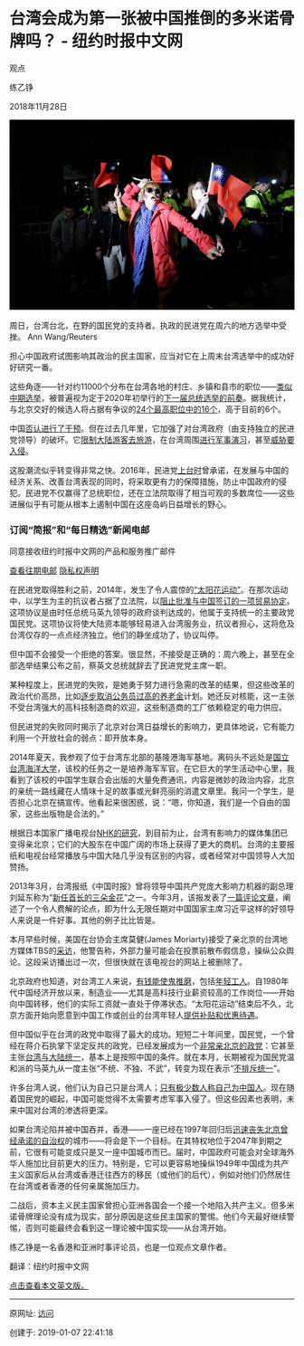 # 台湾会成为第一张被中国推倒的多米诺骨牌吗？ - 纽约时报中文网

观点

练乙铮

2018年11月28日

![图20190107-9台湾](图20190107-9台湾.png)

周日，台湾台北，在野的国民党的支持者。执政的民进党在周六的地方选举中受挫。 Ann Wang/Reuters

担心中国政府试图影响其政治的民主国家，应当对它在上周末台湾选举中的成功好好研究一番。

这些角逐——针对约11000个分布在台湾各地的村庄、乡镇和县市的职位——[类似中期选举](https://cn.nytimes.com/asia-pacific/20181126/taiwan-election-results/)，被普遍视为定于2020年初举行的[下一届总统选举的前奏](https://asia.nikkei.com/Politics/Local-elections-in-Taiwan-set-stage-for-2020-presidential-race)。据我统计，与北京交好的候选人将占据有争议的[24个最高职位中的16个](http://focustaiwan.tw/news/aipl/201811250006.aspx)，高于目前的6个。

中国[否认进行了干预](https://www.voacantonese.com/a/reactions-on-china-and-taiwan-election-20181101/4638293.html)。但在过去几年里，它加强了对台湾政府（由支持独立的民进党领导）的破坏。它[限制大陆游客去旅游](https://jingtravel.com/china-expands-tourism-ban-to-taiwan/)，在台湾周围[进行](https://www.reuters.com/article/us-china-defence-taiwan/china-again-flies-bombers-around-taiwan-idUSKBN1IC0O6)[军事演习](https://www.reuters.com/article/us-china-defence-taiwan/china-again-flies-bombers-around-taiwan-idUSKBN1IC0O6)，甚至[威胁要入侵](https://www.reuters.com/article/us-china-parliament-taiwan/china-warns-taiwan-it-wont-tolerate-separatist-activities-idUSKBN1GH00D)。

这股潮流似乎转变得非常之快。2016年，民进党[上台时](https://www.uscc.gov/sites/default/files/Research/Taiwan%27s%20Elections%20Issue%20Brief_0.pdf)曾承诺，在发展与中国的经济关系、改善台湾表现的同时，将采取更有力的保障措施，防止中国政府的侵犯。民进党不仅赢得了总统职位，还在立法院取得了相当可观的多数席位——这些进展似乎有可能从根本上遏制中国在这座岛屿日益增长的野心。

### 订阅“简报”和“每日精选”新闻电邮

同意接收纽约时报中文网的产品和服务推广邮件

[查看往期电邮](https://us12.campaign-archive.com/home/?u=4811ca8b8001c18674edf6fad&id=82942a3bd2) [隐私权声明](https://help.nytimes.com/hc/en-us/articles/115014892108-Privacy-policy)

在民进党取得胜利之前，2014年，发生了令人震惊的[“太阳花运动”](https://www.nytimes.com/2014/04/08/world/asia/concession-offered-taiwan-group-to-end-protest-of-china-trade-pact.html)。在那次运动中，以学生为主的抗议者占据了立法院，以[阻止批准与中国签订的一项贸易协定](http://focustaiwan.tw/news/aipl/201404070039.aspx)。这项协议是由时任总统马英九领导的政府谈判达成的，他属于支持统一的主要政党国民党。这项协议将使大陆资本能够轻易进入台湾服务业，抗议者担心，这将危及台湾仅存的一点点经济独立。他们的静坐成功了，协议叫停。

但中国不会接受一个拒绝的答案。很显然，不接受是正确的：周六晚上，甚至在全部选举结果公布之前，蔡英文总统就辞去了民进党党主席一职。

某种程度上，民进党的失败，是她勇于努力进行急需的改革的结果，但这些改革的政治代价高昂，比如[逐步取消公务员过高的养老金](https://taiwaninsight.org/2017/07/19/pension-reform-made-in-taiwan/)计划。她还反对核能，这一主张不受台湾强大的高科技制造商的欢迎，这些制造商的工厂依赖稳定的电力供应。

但民进党的失败同时揭示了北京对台湾日益增长的影响力，更具体地说，它有能力利用一个开放社会的弱点：即开放本身。

2014年夏天，我参观了位于台湾东北部的基隆港海军基地。离码头不远处是[国立台湾海洋大学](https://www.ntou.edu.tw/bin/home.php)，该校的任务之一是培养海军军官。在它巨大的学生活动中心里，我看到了该校的中国学生联合会出版的大量免费通讯，内容是微妙的政治内容，北京的亲统一路线藏在人情味十足的故事或光鲜亮丽的消遣文章里。我问一个学生，是否担心北京在搞宣传。他看起来很困惑，说：“嗯，你知道，我们是一个自由的国家，这些出版物是合法的。”

根据日本国家广播电视台[NHK的研究](https://www.nhk.or.jp/bunken/english/reports/pdf/report_14020101.pdf)，到目前为止，台湾有影响力的媒体集团已变得亲北京；它们的大股东在中国广阔的市场上获得了更大的商机。台湾的主要报纸和电视台经常播放与中国大陆几乎没有区别的内容，或者经常对中国领导人大加赞扬。  

2013年3月，台湾报纸《中国时报》曾将领导中国共产党庞大影响力机器的副总理刘延东称为“[新任首长的三朵金花](https://tw.news.yahoo.com/amphtml/%E6%96%B0%E4%BB%BB%E9%A6%96%E9%95%B7-%E4%B8%89%E6%9C%B5%E9%87%91%E8%8A%B1-213000577.html)”之一。今年3月，该报发表了[一篇评论文章](https://www.chinatimes.com/newspapers/20180305000524-260109)，阐述了一个令人费解的论点，即为什么无限任期对中国国家主席习近平这样的好领导人来说是一件好事。其他的例子比比皆是。

本月早些时候，美国在台协会主席莫健(James Moriarty)接受了亲北京的台湾地方媒体TBS的[采访](https://www.ait.org.tw/ambassador-james-moriarty-to-visit-taiwan-november-4-10-2018/)，他警告称，外部力量可能会在投票前散布假信息，操纵公众舆论。这段采访播出过一次，但很快就在该电视台的网站上被删除了。

北京政府也知道，对台湾工人来说，[有钱能使鬼推磨](https://www.csmonitor.com/World/Asia-Pacific/2018/0329/Beijing-s-message-for-young-Taiwanese-We-mean-business)，包括[年轻工人](https://www.japantimes.co.jp/news/2018/02/09/business/china-using-economic-incentives-charm-tech-savvy-taiwanese-youth-entrepreneurs/#.W_VSnBqRWhA)。自1980年代中国经济开放以来，制造业——尤其是高科技行业薪资较高的工作岗位——开始向中国转移，他们的实际工资就一直处于停滞状态。“太阳花运动”结束后不久，北京方面开始向愿意到中国工作或创业的台湾年轻人[提供补贴和优惠待遇](https://www.bbc.co.uk/mediacentre/proginfo/2018/29/the-documentary-soft-power-seduction)。

但中国似乎在台湾的政党中取得了最大的成功。短短二十年间里，国民党，一个曾经在蒋介石执掌下坚定反共的政党，已经发展成为一个[非常亲北京的政党](http://www.atimes.com/article/kmt-leader-creates-storm-by-backing-reunification-with-china/)：它甚至主张[台湾与大陆统一](https://www.abc.net.au/news/2015-07-19/taiwan-ruling-party-endorses-pro-china-hung-hsiu-chu/6632092)，基本上是按照中国的条件。就在本月，长期被视为国民党温和派的马英九从一度主张“不统、不独、不武”，转变为现在表示“[不排斥统一](https://www.taiwannews.com.tw/en/news/3571446)”。

许多台湾人说，他们认为自己只是台湾人；[只有极少数人称自己为中国人](http://www.atimes.com/article/taiwanese-chinese-island-states-shifting-identities/)。现在随着国民党的崛起，中国可能觉得不太需要考虑军事入侵了。但这些因素也表明，未来中国对台湾的渗透将更深。

如果台湾沦陷并被中国吞并，香港——一座已经在1997年回归后[迅速丧失北京曾经承诺的自治权](https://cn.nytimes.com/opinion/20170703/china-hong-kong-xi-jinping/)的城市——将会是下一个目标。在其特权地位于2047年到期之前，它很有可能变成只是又一座中国城市而已。届时，中国政府可能会对全球海外华人施加比目前更大的压力。特别是，它可以更容易地操纵1949年中国成为共产主义国家后从台湾或香港迁往西方的移民（或他们的后代），例如对他们仍然居住在台湾或者香港的任何亲属施加压力。  

二战后，资本主义民主国家曾担心亚洲各国会一个接一个地陷入共产主义。但多米诺骨牌理论没有成为现实，部分原因是这些民主国家的警惕。他们今天最好继续警惕，否则可能最终会看到这一理论被中国实现——从台湾开始。

练乙铮是一名香港和亚洲时事评论员，也是一位观点文章作者。

翻译：纽约时报中文网

[点击查看本文英文版。](http://www.nytimes.com/2018/11/27/opinion/taiwan-election-china-interference-domino-theory.html)

---------------------------------------------------


原网址: [访问](https://cn.nytimes.com/opinion/20181128/taiwan-election-china-interference-domino-theory/)

创建于: 2019-01-07 22:41:18
